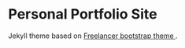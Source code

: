 Personal Portfolio Site
=========================

Jekyll theme based on [Freelancer bootstrap theme ](http://startbootstrap.com/templates/freelancer/).
